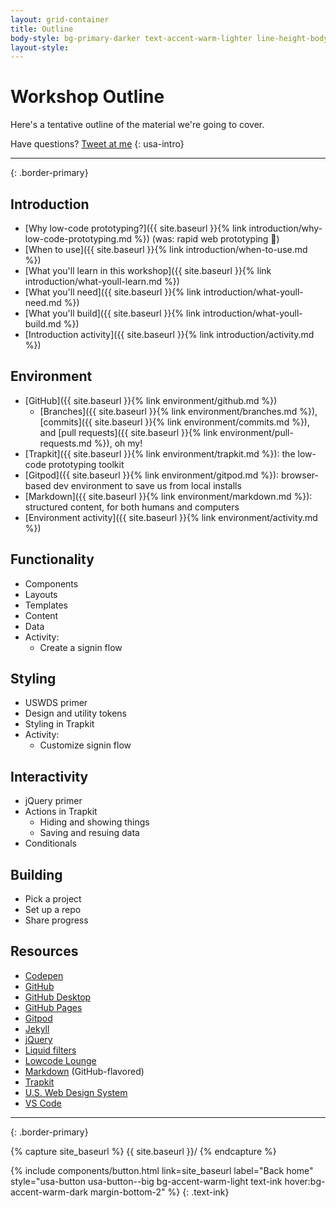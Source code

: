 ```yaml
---
layout: grid-container
title: Outline
body-style: bg-primary-darker text-accent-warm-lighter line-height-body-4 padding-bottom-9 font-body-lg slide
layout-style:
---
```


# Workshop Outline

Here's a tentative outline of the material we're going to cover.

Have questions? [Tweet at me](https://tiny.one/pn8bdvwr)
{: usa-intro}

<hr>{: .border-primary}

## Introduction

- [Why low-code prototyping?]({{ site.baseurl }}{% link introduction/why-low-code-prototyping.md %}) (was: rapid web prototyping 😬)
- [When to use]({{ site.baseurl }}{% link introduction/when-to-use.md %})
- [What you'll learn in this workshop]({{ site.baseurl }}{% link introduction/what-youll-learn.md %})
- [What you'll need]({{ site.baseurl }}{% link introduction/what-youll-need.md %})
- [What you'll build]({{ site.baseurl }}{% link introduction/what-youll-build.md %})
- [Introduction activity]({{ site.baseurl }}{% link introduction/activity.md %})

## Environment

- [GitHub]({{ site.baseurl }}{% link environment/github.md %})
    - [Branches]({{ site.baseurl }}{% link environment/branches.md %}), [commits]({{ site.baseurl }}{% link environment/commits.md %}), and [pull requests]({{ site.baseurl }}{% link environment/pull-requests.md %}), oh my!
- [Trapkit]({{ site.baseurl }}{% link environment/trapkit.md %}): the low-code prototyping toolkit
- [Gitpod]({{ site.baseurl }}{% link environment/gitpod.md %}): browser-based dev environment to save us from local installs
- [Markdown]({{ site.baseurl }}{% link environment/markdown.md %}): structured content, for both humans and computers
- [Environment activity]({{ site.baseurl }}{% link environment/activity.md %})

## Functionality

- Components
- Layouts
- Templates
- Content
- Data
- Activity:
    - Create a signin flow

## Styling

- USWDS primer
- Design and utility tokens
- Styling in Trapkit
- Activity:
    - Customize signin flow

## Interactivity

- jQuery primer
- Actions in Trapkit
    - Hiding and showing things
    - Saving and resuing data
- Conditionals

## Building

- Pick a project
- Set up a repo
- Share progress

## Resources

- [Codepen](https://codepen.io/)
- [GitHub](https://github.com/)
- [GitHub Desktop](https://desktop.github.com/)
- [GitHub Pages](https://pages.github.com/)
- [Gitpod](https://www.gitpod.io/)
- [Jekyll](https://jekyllrb.com/)
- [jQuery](https://jquery.com/)
- [Liquid filters](https://shopify.github.io/liquid/filters/abs/)
- [Lowcode Lounge](https://lowcodelounge.co)
- [Markdown](https://docs.github.com/en/get-started/writing-on-github/getting-started-with-writing-and-formatting-on-github/basic-writing-and-formatting-syntax) (GitHub-flavored)
- [Trapkit](https://trapkit.co/)
- [U.S. Web Design System](https://designsystem.digital.gov/)
- [VS Code](https://code.visualstudio.com/)



<hr>{: .border-primary}

{% capture site_baseurl %}
{{ site.baseurl }}/
{% endcapture %}

{% include components/button.html link=site_baseurl label="Back home" style="usa-button usa-button--big bg-accent-warm-light text-ink hover:bg-accent-warm-dark margin-bottom-2" %}
{: .text-ink}